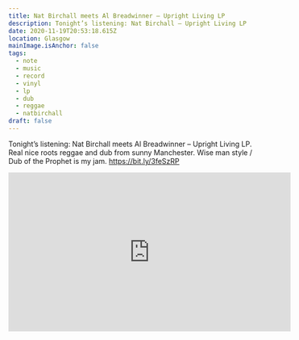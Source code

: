 ```yaml
---
title: Nat Birchall meets Al Breadwinner – Upright Living LP
description: Tonight’s listening: Nat Birchall – Upright Living LP
date: 2020-11-19T20:53:18.615Z
location: Glasgow
mainImage.isAnchor: false
tags:
  - note
  - music
  - record
  - vinyl
  - lp
  - dub
  - reggae
  - natbirchall
draft: false
---
```

Tonight’s listening: Nat Birchall meets Al Breadwinner – Upright Living LP. Real nice roots reggae and dub from sunny Manchester. Wise man style / Dub of the Prophet is my jam. <https://bit.ly/3feSzRP>

<div class="aspect-ratio-wide">
<iframe title="Nat Birchall meets Al Breadwinner – Wise Man Style / Dub of the Prophet" width="560" height="315" src="https://www.youtube-nocookie.com/embed/101Ygbe8U50" frameborder="0" allow="accelerometer; autoplay; clipboard-write; encrypted-media; gyroscope; picture-in-picture" allowfullscreen></iframe>
</div>
